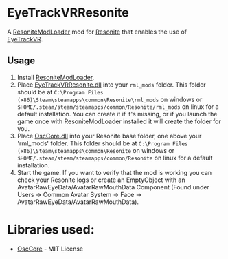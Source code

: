 # EyeTrackVRResonite

A [ResoniteModLoader](https://github.com/resonite-modding-group/ResoniteModLoader) mod for [Resonite](https://resonite.com/) that enables the use of [EyeTrackVR](https://github.com/EyeTrackVR/EyeTrackVR).

## Usage
1. Install [ResoniteModLoader](https://github.com/resonite-modding-group/ResoniteModLoader).
2. Place [EyeTrackVRResonite.dll](https://github.com/Meister1593/EyeTrackVRResonite/releases) into your `rml_mods` folder. This folder should be at `C:\Program Files (x86)\Steam\steamapps\common\Resonite\rml_mods` on windows or `$HOME/.steam/steam/steamapps/common/Resonite/rml_mods` on linux for a default installation. You can create it if it's missing, or if you launch the game once with ResoniteModLoader installed it will create the folder for you.
3. Place [OscCore.dll](https://github.com/Meister1593/EyeTrackVRResonite/releases) into your Resonite base folder, one above your 'rml_mods' folder. This folder should be at `C:\Program Files (x86)\Steam\steamapps\common\Resonite` on windows or `$HOME/.steam/steam/steamapps/common/Resonite` on linux for a default installation.
4. Start the game. If you want to verify that the mod is working you can check your Resonite logs or create an EmptyObject with an AvatarRawEyeData/AvatarRawMouthData Component (Found under Users -> Common Avatar System -> Face -> AvatarRawEyeData/AvatarRawMouthData).

# Libraries used:
- [OscCore](https://github.com/tilde-love/osc-core) - MIT License
